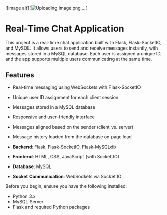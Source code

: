 


![image alt](![Uploading image.png…]()
)


# Real-Time Chat Application

This project is a real-time chat application built with Flask, Flask-SocketIO, and MySQL. It allows users to send and receive messages instantly, with messages stored in a MySQL database. Each user is assigned a unique ID, and the app supports multiple users communicating at the same time.

## Features
- Real-time messaging using WebSockets with Flask-SocketIO
- Unique user ID assignment for each client session
- Messages stored in a MySQL database
- Responsive and user-friendly interface
- Messages aligned based on the sender (client vs. server)
- Message history loaded from the database on page load


- **Backend**: Flask, Flask-SocketIO, Flask-MySQLdb
- **Frontend**: HTML, CSS, JavaScript (with Socket.IO)
- **Database**: MySQL
- **Socket Communication**: WebSockets via Socket.IO

Before you begin, ensure you have the following installed:
- Python 3.x
- MySQL Server
- Flask and required Python packages



